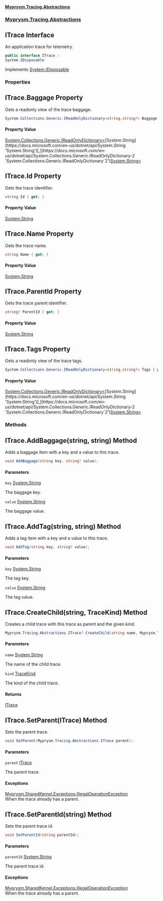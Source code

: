 #### [Myprysm.Tracing.Abstractions](index.md 'index')
### [Myprysm.Tracing.Abstractions](index.md#Myprysm.Tracing.Abstractions 'Myprysm.Tracing.Abstractions')

## ITrace Interface

An application trace for telemetry.

```csharp
public interface ITrace :
System.IDisposable
```

Implements [System.IDisposable](https://docs.microsoft.com/en-us/dotnet/api/System.IDisposable 'System.IDisposable')
### Properties

<a name='Myprysm.Tracing.Abstractions.ITrace.Baggage'></a>

## ITrace.Baggage Property

Gets a readonly view of the trace baggage.

```csharp
System.Collections.Generic.IReadOnlyDictionary<string,string?> Baggage { get; }
```

#### Property Value
[System.Collections.Generic.IReadOnlyDictionary&lt;](https://docs.microsoft.com/en-us/dotnet/api/System.Collections.Generic.IReadOnlyDictionary-2 'System.Collections.Generic.IReadOnlyDictionary`2')[System.String](https://docs.microsoft.com/en-us/dotnet/api/System.String 'System.String')[,](https://docs.microsoft.com/en-us/dotnet/api/System.Collections.Generic.IReadOnlyDictionary-2 'System.Collections.Generic.IReadOnlyDictionary`2')[System.String](https://docs.microsoft.com/en-us/dotnet/api/System.String 'System.String')[&gt;](https://docs.microsoft.com/en-us/dotnet/api/System.Collections.Generic.IReadOnlyDictionary-2 'System.Collections.Generic.IReadOnlyDictionary`2')

<a name='Myprysm.Tracing.Abstractions.ITrace.Id'></a>

## ITrace.Id Property

Gets the trace identifier.

```csharp
string Id { get; }
```

#### Property Value
[System.String](https://docs.microsoft.com/en-us/dotnet/api/System.String 'System.String')

<a name='Myprysm.Tracing.Abstractions.ITrace.Name'></a>

## ITrace.Name Property

Gets the trace name.

```csharp
string Name { get; }
```

#### Property Value
[System.String](https://docs.microsoft.com/en-us/dotnet/api/System.String 'System.String')

<a name='Myprysm.Tracing.Abstractions.ITrace.ParentId'></a>

## ITrace.ParentId Property

Gets the trace parent identifier.

```csharp
string? ParentId { get; }
```

#### Property Value
[System.String](https://docs.microsoft.com/en-us/dotnet/api/System.String 'System.String')

<a name='Myprysm.Tracing.Abstractions.ITrace.Tags'></a>

## ITrace.Tags Property

Gets a readonly view of the trace tags.

```csharp
System.Collections.Generic.IReadOnlyDictionary<string,string?> Tags { get; }
```

#### Property Value
[System.Collections.Generic.IReadOnlyDictionary&lt;](https://docs.microsoft.com/en-us/dotnet/api/System.Collections.Generic.IReadOnlyDictionary-2 'System.Collections.Generic.IReadOnlyDictionary`2')[System.String](https://docs.microsoft.com/en-us/dotnet/api/System.String 'System.String')[,](https://docs.microsoft.com/en-us/dotnet/api/System.Collections.Generic.IReadOnlyDictionary-2 'System.Collections.Generic.IReadOnlyDictionary`2')[System.String](https://docs.microsoft.com/en-us/dotnet/api/System.String 'System.String')[&gt;](https://docs.microsoft.com/en-us/dotnet/api/System.Collections.Generic.IReadOnlyDictionary-2 'System.Collections.Generic.IReadOnlyDictionary`2')
### Methods

<a name='Myprysm.Tracing.Abstractions.ITrace.AddBaggage(string,string)'></a>

## ITrace.AddBaggage(string, string) Method

Adds a baggage item with a key and a value to this trace.

```csharp
void AddBaggage(string key, string? value);
```
#### Parameters

<a name='Myprysm.Tracing.Abstractions.ITrace.AddBaggage(string,string).key'></a>

`key` [System.String](https://docs.microsoft.com/en-us/dotnet/api/System.String 'System.String')

The baggage key.

<a name='Myprysm.Tracing.Abstractions.ITrace.AddBaggage(string,string).value'></a>

`value` [System.String](https://docs.microsoft.com/en-us/dotnet/api/System.String 'System.String')

The baggage value.

<a name='Myprysm.Tracing.Abstractions.ITrace.AddTag(string,string)'></a>

## ITrace.AddTag(string, string) Method

Adds a tag item with a key and a value to this trace.

```csharp
void AddTag(string key, string? value);
```
#### Parameters

<a name='Myprysm.Tracing.Abstractions.ITrace.AddTag(string,string).key'></a>

`key` [System.String](https://docs.microsoft.com/en-us/dotnet/api/System.String 'System.String')

The tag key.

<a name='Myprysm.Tracing.Abstractions.ITrace.AddTag(string,string).value'></a>

`value` [System.String](https://docs.microsoft.com/en-us/dotnet/api/System.String 'System.String')

The tag value.

<a name='Myprysm.Tracing.Abstractions.ITrace.CreateChild(string,Myprysm.Tracing.Abstractions.TraceKind)'></a>

## ITrace.CreateChild(string, TraceKind) Method

Creates a child trace with this trace as parent and the given kind.

```csharp
Myprysm.Tracing.Abstractions.ITrace? CreateChild(string name, Myprysm.Tracing.Abstractions.TraceKind kind=Myprysm.Tracing.Abstractions.TraceKind.Internal);
```
#### Parameters

<a name='Myprysm.Tracing.Abstractions.ITrace.CreateChild(string,Myprysm.Tracing.Abstractions.TraceKind).name'></a>

`name` [System.String](https://docs.microsoft.com/en-us/dotnet/api/System.String 'System.String')

The name of the child trace.

<a name='Myprysm.Tracing.Abstractions.ITrace.CreateChild(string,Myprysm.Tracing.Abstractions.TraceKind).kind'></a>

`kind` [TraceKind](Myprysm.Tracing.Abstractions.TraceKind.md 'Myprysm.Tracing.Abstractions.TraceKind')

The kind of the child trace.

#### Returns
[ITrace](Myprysm.Tracing.Abstractions.ITrace.md 'Myprysm.Tracing.Abstractions.ITrace')

<a name='Myprysm.Tracing.Abstractions.ITrace.SetParent(Myprysm.Tracing.Abstractions.ITrace)'></a>

## ITrace.SetParent(ITrace) Method

Sets the parent trace.

```csharp
void SetParent(Myprysm.Tracing.Abstractions.ITrace parent);
```
#### Parameters

<a name='Myprysm.Tracing.Abstractions.ITrace.SetParent(Myprysm.Tracing.Abstractions.ITrace).parent'></a>

`parent` [ITrace](Myprysm.Tracing.Abstractions.ITrace.md 'Myprysm.Tracing.Abstractions.ITrace')

The parent trace.

#### Exceptions

[Myprysm.SharedKernel.Exceptions.IllegalOperationException](https://docs.microsoft.com/en-us/dotnet/api/Myprysm.SharedKernel.Exceptions.IllegalOperationException 'Myprysm.SharedKernel.Exceptions.IllegalOperationException')  
When the trace already has a parent.

<a name='Myprysm.Tracing.Abstractions.ITrace.SetParentId(string)'></a>

## ITrace.SetParentId(string) Method

Sets the parent trace id.

```csharp
void SetParentId(string parentId);
```
#### Parameters

<a name='Myprysm.Tracing.Abstractions.ITrace.SetParentId(string).parentId'></a>

`parentId` [System.String](https://docs.microsoft.com/en-us/dotnet/api/System.String 'System.String')

The parent trace id.

#### Exceptions

[Myprysm.SharedKernel.Exceptions.IllegalOperationException](https://docs.microsoft.com/en-us/dotnet/api/Myprysm.SharedKernel.Exceptions.IllegalOperationException 'Myprysm.SharedKernel.Exceptions.IllegalOperationException')  
When the trace already has a parent.
